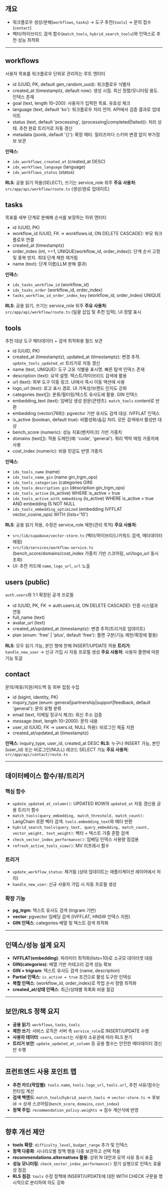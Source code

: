 ## 개요

- 워크플로우 생성/분해(`workflows`, `tasks`) → 도구 추천(`tools`) → 문의 접수(`contact`)
- 벡터/하이브리드 검색 함수(`match_tools`, `hybrid_search_tools`)와 인덱스로 추천 성능 최적화

---

## workflows

사용자 목표를 워크플로우 단위로 관리하는 루트 엔터티

- id (UUID, PK, default gen_random_uuid): 워크플로우 식별자
- created_at (timestamptz, default now): 생성 시점. 최신 정렬/모니터링 용도. 인덱스 존재
- goal (text, length 10–200): 사용자가 입력한 목표. 유효성 체크
- language (text, default 'ko'): 워크플로우 처리 언어. API에서 검증 결과로 업데이트
- status (text, default 'processing', {processing|completed|failed}): 처리 상태. 추천 완료 트리거로 자동 갱신
- metadata (jsonb, default '{}'): 확장 메타. 릴리즈마다 스키마 변경 없이 부가정보 보관

**인덱스**:

- `idx_workflows_created_at` (created_at DESC)
- `idx_workflows_language` (language)
- `idx_workflows_status` (status)

**RLS**: 공용 읽기 허용(SELECT), 쓰기는 service_role 위주
**주요 사용처**: `src/app/api/workflow/route.ts` (생성/완료 업데이트)

## tasks

목표를 세부 단계로 분해해 순서를 보장하는 하위 엔터티

- id (UUID, PK)
- workflow_id (UUID, FK → workflows.id, ON DELETE CASCADE): 부모 워크플로우 연결
- created_at (timestamptz)
- order_index (int, >=1, UNIQUE(workflow_id, order_index)): 단계 순서 고정 및 중복 방지. 최대 단계 제한 제거됨
- name (text): 단계 이름(LLM 분해 결과)

**인덱스**:

- `idx_tasks_workflow_id` (workflow_id)
- `idx_tasks_order` (workflow_id, order_index)
- `tasks_workflow_id_order_index_key` (workflow_id, order_index) UNIQUE

**RLS**: 공용 읽기, 쓰기는 service_role 위주
**주요 사용처**: `src/app/api/workflow/route.ts` (일괄 삽입 및 추천 입력), UI 정렬 표시

## tools

추천 대상 도구 메타데이터 + 검색 최적화용 필드 보관

- id (UUID, PK)
- created_at (timestamptz), updated_at (timestamptz): 변경 추적. `update_tools_updated_at` 트리거로 자동 갱신
- name (text, UNIQUE): 도구 고유 식별용 표시명. 빠른 탐색 인덱스 존재
- description (text): 요약 설명. 텍스트/하이브리드 검색에 활용
- url (text): 외부 도구 이동 링크. UI에서 즉시 이동 액션에 사용
- logo_url (text): 로고 표시 경로. UI 가독성/브랜드 인지도 강화
- categories (text[]): 분류/필터링/텍스트 유사도에 활용. GIN 인덱스
- embedding_text (text): 임베딩 생성 원문(콘텐츠). `match_tools` content로 반환
- embedding (vector(768)): pgvector 기반 유사도 검색 대상. IVFFLAT 인덱스
- is_active (boolean, default true): 비활성화/숨김 처리. 모든 검색에서 활성만 대상
- bench_score (numeric): 성능 지표(벤치마크) 기반 가중치
- domains (text[]): 적용 도메인(예: 'code', 'general'). 쿼리 맥락 매칭 가중치에 사용
- cost_index (numeric): 비용 민감도 반영 가중치

**인덱스**:

- `idx_tools_name` (name)
- `idx_tools_name_gin` (name gin_trgm_ops)
- `idx_tools_categories` (categories GIN)
- `idx_tools_description_gin` (description gin_trgm_ops)
- `idx_tools_active` (is_active) WHERE is_active = true
- `idx_tools_active_with_embedding` (is_active) WHERE is_active = true AND embedding IS NOT NULL
- `idx_tools_embedding_optimized` (embedding IVFFLAT vector_cosine_ops) WITH (lists='10')

**RLS**: 공용 읽기 허용, 수정은 service_role 제한(관리 목적)
**주요 사용처**:

- `src/lib/supabase/vector-store.ts` (벡터/하이브리드/키워드 검색, 메타데이터 매핑)
- `src/lib/services/workflow-service.ts` (bench_score/domains/cost_index 가중치 기반 스코어링, url/logo_url 동시 조회)
- UI: 추천 카드에 `name`, `logo_url`, `url` 노출

<!-- recommendations 테이블은 제거되었습니다. 결과는 비영속으로 처리됩니다. -->

## users (public)

`auth.users`와 1:1 확장된 공개 프로필

- id (UUID, PK, FK → auth.users.id, ON DELETE CASCADE): 인증 시스템과 연동
- full_name (text)
- avatar_url (text)
- created_at/updated_at (timestamptz): 변경 추적(트리거로 업데이트)
- plan (enum: 'free' | 'plus', default 'free'): 플랜 구분(기능 제한/확장에 활용)

**RLS**: 모두 읽기 가능, 본인 행에 한해 INSERT/UPDATE 허용
**트리거**: `handle_new_user` → 신규 가입 시 자동 프로필 생성
**주요 사용처**: 사용자 플랜에 따른 기능 토글

## contact

문의/제휴/지원/피드백 등 외부 접점 수집

- id (bigint, identity, PK)
- inquiry_type (enum: general|partnership|support|feedback, default 'general'): 문의 유형 분류
- email (text, 이메일 정규식 체크): 회신 주소 검증
- message (text, length 10–2000): 문의 내용
- user_id (UUID, FK → users.id, NULL 허용): 비로그인 제출 지원
- created_at/updated_at (timestamptz)

**인덱스**: inquiry_type, user_id, created_at DESC
**RLS**: 누구나 INSERT 가능, 본인(user_id) 또는 비로그인(NULL) 레코드 SELECT 가능
**주요 사용처**: `src/app/api/contact/route.ts`

<!-- recommendation_policy 테이블은 제거되었습니다. 기본 가중치는 코드 상수로 처리됩니다. -->

---

## 데이터베이스 함수/뷰/트리거

### 핵심 함수

- `update_updated_at_column()`: UPDATED ROW의 `updated_at` 자동 갱신용 공용 트리거 함수
- `match_tools(query_embedding, match_threshold, match_count)`: LangChain 호환 벡터 검색. `tools.embedding_text`와 메타 반환
- `hybrid_search_tools(query_text, query_embedding, match_count, vector_weight, text_weight)`: 벡터 + 텍스트 가중 혼합 검색
- `check_vector_index_performance()`: 임베딩 인덱스 사용량 점검용
- `refresh_active_tools_view()`: MV 리프레시 함수

### 트리거

- `update_workflow_status`: 제거됨 (상태 업데이트는 애플리케이션 레이어에서 처리)
- `handle_new_user`: 신규 사용자 가입 시 자동 프로필 생성

### 확장 기능

- **pg_trgm**: 텍스트 유사도 검색 (trigram 기반)
- **vector**: pgvector 임베딩 검색 (IVFFLAT, HNSW 인덱스 지원)
- **GIN 인덱스**: categories 배열 및 텍스트 검색 최적화

---

## 인덱스/성능 설계 요지

- **IVFFLAT(embedding)**: 파라미터 최적화(lists=10)로 소규모 데이터셋 대응
- **GIN(categories)**: 배열 기반 카테고리 검색 성능 확보
- **GIN + trigram**: 텍스트 유사도 검색 (name, description)
- **Partial 인덱스**: `is_active = true` 조건으로 활성 도구만 인덱싱
- **복합 인덱스**: (workflow_id, order_index)로 작업 순서 정렬 최적화
- **created_at/상태 인덱스**: 최근/상태별 목록화 비용 절감

---

## 보안/RLS 정책 요지

- **공용 읽기**: `workflows`, `tasks`, `tools`
- **제한 쓰기**: 서비스 로직은 서버 측 `service_role`로 INSERT/UPDATE 수행
- **사용자 데이터**: `users`, `contact`는 사용자 소유권에 따라 RLS 분기
- **트리거 보안**: `update_updated_at_column` 등 공용 함수는 안전한 메타데이터 갱신만 수행

---

## 프런트엔드 사용 포인트 맵

- **추천 카드(작업별)**: `tools.name`, `tools.logo_url`, `tools.url`, 추천 사유/점수는 런타임 계산
- **검색 백엔드**: `match_tools`/`hybrid_search_tools` → `vector-store.ts` → 후보 id → 상세 스코어링(`bench_score`, `domains`, `cost_index`)
- **정책 주입**: `recommendation_policy.weights` → 점수 계산식에 반영

---

<!-- 데이터 현황 섹션은 운영 시 기준이 변동되어 제거되었습니다. -->

## 향후 개선 제안

- **tools 확장**: `difficulty_level`, `budget_range` 추가 및 인덱스
- **정책 다중화**: 시나리오별 정책 행을 다중 보관하고 선택 적용
- **recommendations.alternatives 활용**: 상위 N 대안과 요약 사유 동시 표출
- **성능 모니터링**: `check_vector_index_performance()` 정기 실행으로 인덱스 효율성 점검
- **RLS 점검**: `tools` 수정 정책에 INSERT/UPDATE에 대한 WITH CHECK 구문을 명시적으로 분리하여 의도 강화
